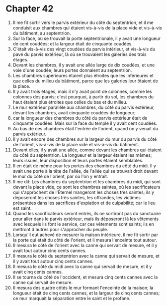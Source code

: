 # Chapter 42

1. Il me fit sortir vers le parvis extérieur du côté du septentrion, et il me conduisit aux chambres qui étaient vis-à-vis de la place vide et vis-à-vis du bâtiment, au septentrion.
2. Sur la face, où se trouvait la porte septentrionale, il y avait une longueur de cent coudées; et la largeur était de cinquante coudées.
3. C'était vis-à-vis des vingt coudées du parvis intérieur, et vis-à-vis du pavé du parvis extérieur, là où se trouvaient les galeries des trois étages.
4. Devant les chambres, il y avait une allée large de dix coudées, et une voie d'une coudée; leurs portes donnaient au septentrion.
5. Les chambres supérieures étaient plus étroites que les inférieures et que celles du milieu du bâtiment, parce que les galeries leur ôtaient de la place.
6. Il y avait trois étages, mais il n'y avait point de colonnes, comme les colonnes des parvis; c'est pourquoi, à partir du sol, les chambres du haut étaient plus étroites que celles du bas et du milieu.
7. Le mur extérieur parallèle aux chambres, du côté du parvis extérieur, devant les chambres, avait cinquante coudées de longueur;
8. car la longueur des chambres du côté du parvis extérieur était de cinquante coudées. Mais sur la face du temple il y avait cent coudées.
9. Au bas de ces chambres était l'entrée de l'orient, quand on y venait du parvis extérieur.
10. Il y avait encore des chambres sur la largeur du mur du parvis du côté de l'orient, vis-à-vis de la place vide et vis-à-vis du bâtiment.
11. Devant elles, il y avait une allée, comme devant les chambres qui étaient du côté du septentrion. La longueur et la largeur étaient les mêmes; leurs issues, leur disposition et leurs portes étaient semblables.
12. Il en était de même pour les portes des chambres du côté du midi. Il y avait une porte à la tête de l'allée, de l'allée qui se trouvait droit devant le mur du côté de l'orient, par où l'on y entrait.
13. Il me dit: Les chambres du septentrion et les chambres du midi, qui sont devant la place vide, ce sont les chambres saintes, où les sacrificateurs qui s'approchent de l'Éternel mangeront les choses très saintes; ils y déposeront les choses très saintes, les offrandes, les victimes présentées dans les sacrifices d'expiation et de culpabilité; car le lieu est saint.
14. Quand les sacrificateurs seront entrés, ils ne sortiront pas du sanctuaire pour aller dans le parvis extérieur, mais ils déposeront là les vêtements avec lesquels ils font le service, car ces vêtements sont saints; ils en mettront d'autres pour s'approcher du peuple.
15. Lorsqu'il eut achevé de mesurer la maison intérieure, il me fit sortir par la porte qui était du côté de l'orient, et il mesura l'enceinte tout autour.
16. Il mesura le côté de l'orient avec la canne qui servait de mesure, et il y avait tout autour cinq cents cannes.
17. Il mesura le côté du septentrion avec la canne qui servait de mesure, et il y avait tout autour cinq cents cannes.
18. Il mesura le côté du midi avec la canne qui servait de mesure, et il y avait cinq cents cannes.
19. Il se tourna du côté de l'occident, et mesura cinq cents cannes avec la canne qui servait de mesure.
20. Il mesura des quatre côtés le mur formant l'enceinte de la maison; la longueur était de cinq cents cannes, et la largeur de cinq cents cannes; ce mur marquait la séparation entre le saint et le profane.

